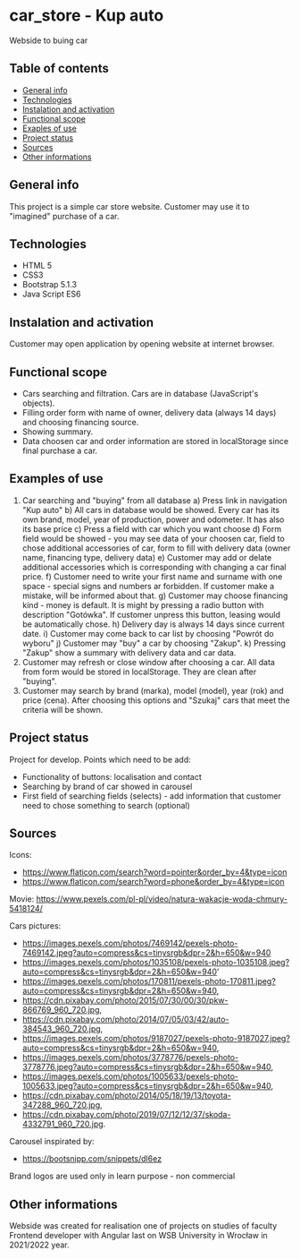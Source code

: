 # car_store - Kup auto
Webside to buing car

## Table of contents
* [General info](#general-info)
* [Technologies](#technologies)
* [Instalation and activation](#instalation-and-activation)
* [Functional scope](#functional-scope)
* [Exaples of use](#examples-of-use)
* [Project status](#project-status)
* [Sources](#sources)
* [Other informations](#other-informations)

## General info
This project is a simple car store website. Customer may use it to "imagined" purchase of a car.

## Technologies
* HTML 5
* CSS3
* Bootstrap 5.1.3
* Java Script ES6

## Instalation and activation
Customer may open application by opening website at internet browser.

## Functional scope
* Cars searching and filtration. Cars are in database (JavaScript's objects).
* Filling order form with name of owner, delivery data (always 14 days) and choosing financing source.
* Showing summary.
* Data choosen car and order information are stored in localStorage since final purchase a car.

## Examples of use
1. Car searching and "buying" from all database
	a) Press link in navigation "Kup auto"
	b) All cars in database would be showed. Every car has its own brand, model, year of production, power and odometer. It has also its base price
	c) Press a field with car which you want choose
	d) Form field would be showed - you may see data of your choosen car, field to chose additional accessories of car, form to fill with delivery data (owner name, financing type, delivery data)
	e) Customer may add or delate additional accessories which is corresponding with changing a car final price.
	f) Customer need to write your first name and surname with one space - special signs and numbers ar forbidden. If customer make a mistake, will be informed about that.
	g) Customer may choose financing kind - money is default. It is might by pressing a radio button with description "Gotówka". If customer unpress this button, leasing would be automatically chose.
	h) Delivery day is always 14 days since current date.
	i) Customer may come back to car list by choosing "Powrót do wyboru"
	j) Customer may "buy" a car by choosing "Zakup".
	k) Pressing "Zakup" show a summary with delivery data and car data.
2. Customer may refresh or close window after choosing a car. All data from form would be stored in localStorage. They are clean after "buying".
3. Customer may search by brand (marka), model (model), year (rok) and price (cena). After choosing this options and "Szukaj" cars that meet the criteria will be shown.

## Project status
Project for develop. Points which need to be add:
* Functionality of buttons: localisation and contact
* Searching by brand of car showed in carousel
* First field of searching fields (selects) - add information that customer need to chose something to search (optional)

## Sources
Icons:
* https://www.flaticon.com/search?word=pointer&order_by=4&type=icon
* https://www.flaticon.com/search?word=phone&order_by=4&type=icon

Movie:
https://www.pexels.com/pl-pl/video/natura-wakacje-woda-chmury-5418124/

Cars pictures:
* https://images.pexels.com/photos/7469142/pexels-photo-7469142.jpeg?auto=compress&cs=tinysrgb&dpr=2&h=650&w=940
* https://images.pexels.com/photos/1035108/pexels-photo-1035108.jpeg?auto=compress&cs=tinysrgb&dpr=2&h=650&w=940'
* https://images.pexels.com/photos/170811/pexels-photo-170811.jpeg?auto=compress&cs=tinysrgb&dpr=2&h=650&w=940,
* https://cdn.pixabay.com/photo/2015/07/30/00/30/pkw-866769_960_720.jpg,
* https://cdn.pixabay.com/photo/2014/07/05/03/42/auto-384543_960_720.jpg,
* https://images.pexels.com/photos/9187027/pexels-photo-9187027.jpeg?auto=compress&cs=tinysrgb&dpr=2&h=650&w=940,
* https://images.pexels.com/photos/3778776/pexels-photo-3778776.jpeg?auto=compress&cs=tinysrgb&dpr=2&h=650&w=940,
* https://images.pexels.com/photos/1005633/pexels-photo-1005633.jpeg?auto=compress&cs=tinysrgb&dpr=2&h=650&w=940,
* https://cdn.pixabay.com/photo/2014/05/18/19/13/toyota-347288_960_720.jpg,
* https://cdn.pixabay.com/photo/2019/07/12/12/37/skoda-4332791_960_720.jpg.

Carousel inspirated by:
* https://bootsnipp.com/snippets/dl6ez

Brand logos are used only in learn purpose - non commercial

## Other informations
Webside was created for realisation one of projects on studies of faculty Frontend developer with Angular last on WSB University in Wrocław in 2021/2022 year.

